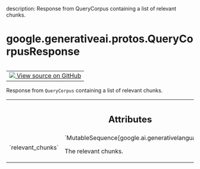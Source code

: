 description: Response from QueryCorpus containing a list of relevant chunks.

<div itemscope itemtype="http://developers.google.com/ReferenceObject">
<meta itemprop="name" content="google.generativeai.protos.QueryCorpusResponse" />
<meta itemprop="path" content="Stable" />
</div>

# google.generativeai.protos.QueryCorpusResponse

<!-- Insert buttons and diff -->

<table class="tfo-notebook-buttons tfo-api nocontent" align="left">
<td>
  <a target="_blank" href="https://github.com/googleapis/google-cloud-python/tree/main/packages/google-ai-generativelanguage/google/ai/generativelanguage_v1beta/types/retriever_service.py#L266-L278">
    <img src="https://www.tensorflow.org/images/GitHub-Mark-32px.png" />
    View source on GitHub
  </a>
</td>
</table>



Response from ``QueryCorpus`` containing a list of relevant chunks.

<!-- Placeholder for "Used in" -->




<!-- Tabular view -->
 <table class="responsive fixed orange">
<colgroup><col width="214px"><col></colgroup>
<tr><th colspan="2"><h2 class="add-link">Attributes</h2></th></tr>

<tr>
<td>
`relevant_chunks`<a id="relevant_chunks"></a>
</td>
<td>
`MutableSequence[google.ai.generativelanguage.RelevantChunk]`

The relevant chunks.
</td>
</tr>
</table>



